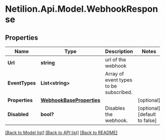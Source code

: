 # Netilion.Api.Model.WebhookResponse
## Properties

Name | Type | Description | Notes
------------ | ------------- | ------------- | -------------
**Url** | **string** | url of the webhook | 
**EventTypes** | **List&lt;string&gt;** | Array of event types to be subscribed. | 
**Properties** | [**WebhookBaseProperties**](WebhookBaseProperties.md) |  | [optional] 
**Disabled** | **bool?** | Disables the webhook. | [optional] [default to false]

[[Back to Model list]](../README.md#documentation-for-models) [[Back to API list]](../README.md#documentation-for-api-endpoints) [[Back to README]](../README.md)

